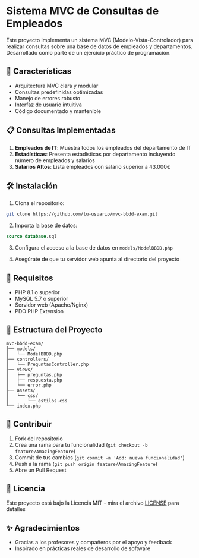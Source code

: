 # Sistema MVC de Consultas de Empleados

Este proyecto implementa un sistema MVC (Modelo-Vista-Controlador) para realizar consultas sobre una base de datos de empleados y departamentos. Desarrollado como parte de un ejercicio práctico de programación.

## 🚀 Características

- Arquitectura MVC clara y modular
- Consultas predefinidas optimizadas
- Manejo de errores robusto
- Interfaz de usuario intuitiva
- Código documentado y mantenible

## 📋 Consultas Implementadas

1. **Empleados de IT**: Muestra todos los empleados del departamento de IT
2. **Estadísticas**: Presenta estadísticas por departamento incluyendo número de empleados y salarios
3. **Salarios Altos**: Lista empleados con salario superior a 43.000€

## 🛠️ Instalación

1. Clona el repositorio:
```bash
git clone https://github.com/tu-usuario/mvc-bbdd-exam.git
```

2. Importa la base de datos:
```sql
source database.sql
```

3. Configura el acceso a la base de datos en `models/ModelBBDD.php`

4. Asegúrate de que tu servidor web apunta al directorio del proyecto

## 🔧 Requisitos

- PHP 8.1 o superior
- MySQL 5.7 o superior
- Servidor web (Apache/Nginx)
- PDO PHP Extension

## 📁 Estructura del Proyecto

```
mvc-bbdd-exam/
├── models/
│   └── ModelBBDD.php
├── controllers/
│   └── PreguntasController.php
├── views/
│   ├── preguntas.php
│   ├── respuesta.php
│   └── error.php
├── assets/
│   └── css/
│       └── estilos.css
└── index.php
```

## 🤝 Contribuir

1. Fork del repositorio
2. Crea una rama para tu funcionalidad (`git checkout -b feature/AmazingFeature`)
3. Commit de tus cambios (`git commit -m 'Add: nueva funcionalidad'`)
4. Push a la rama (`git push origin feature/AmazingFeature`)
5. Abre un Pull Request

## 📝 Licencia

Este proyecto está bajo la Licencia MIT - mira el archivo [LICENSE](LICENSE) para detalles

## ✨ Agradecimientos

- Gracias a los profesores y compañeros por el apoyo y feedback
- Inspirado en prácticas reales de desarrollo de software